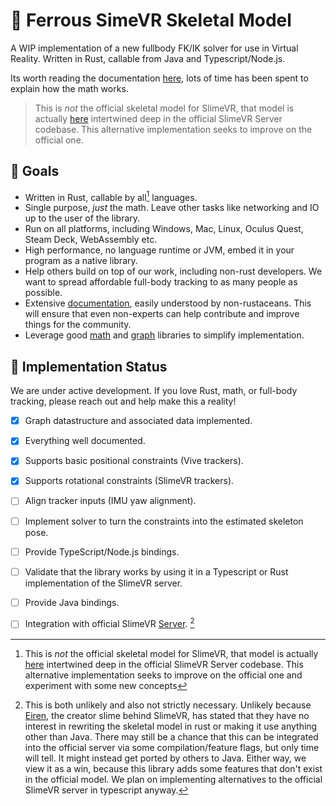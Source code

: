 # 🦀 Ferrous SimeVR Skeletal Model
A WIP implementation of a new fullbody FK/IK solver for use in Virtual Reality.
Written in Rust, callable from Java and Typescript/Node.js.

Its worth reading the documentation [here][docs], lots of time has been spent to
explain how the math works.

> This is *not* the official skeletal model for SlimeVR, that model is actually
> [here][official model] intertwined deep in the official SlimeVR Server
> codebase. This alternative implementation seeks to improve on the official one.


## 🔭 Goals
* Written in Rust, callable by all[^1] languages.
* Single purpose, *just* the math. Leave other tasks like networking and IO up to the
  user of the library.
* Run on all platforms, including Windows, Mac, Linux, Oculus Quest, Steam Deck,
  WebAssembly etc.
* High performance, no language runtime or JVM, embed it in your program as a native
  library.
* Help others build on top of our work, including non-rust developers. We want to
  spread affordable full-body tracking to as many people as possible.
* Extensive [documentation][docs], easily understood by non-rustaceans. This will
  ensure that even non-experts can help contribute and improve things for the community.
* Leverage good [math][nalgebra] and [graph][daggy] libraries to simplify implementation.


## 🚧 Implementation Status
We are under active development. If you love Rust, math, or full-body tracking, please reach
out and help make this a reality!

- [X] Graph datastructure and associated data implemented.
- [X] Everything well documented.
- [X] Supports basic positional constraints (Vive trackers).
- [X] Supports rotational constraints (SlimeVR trackers).
- [ ] Align tracker inputs (IMU yaw alignment).
- [ ] Implement solver to turn the constraints into the estimated skeleton pose.
- [ ] Provide TypeScript/Node.js bindings.
- [ ] Validate that the library works by using it in a Typescript or Rust implementation of the SlimeVR server.
- [ ] Provide Java bindings.
- [ ] Integration with official SlimeVR [Server][java server]. [^2]


[docs]: https://slimevr.github.io/SlimeVR-Rust/skeletal_model/
[official model]: https://github.com/SlimeVR/SlimeVR-Server/blob/8adf3fe5912481f3f1d8658f917292617bd308dc/src/main/java/dev/slimevr/vr/processor/skeleton/HumanSkeleton.java
[daggy]: https://docs.rs/daggy/latest/daggy/
[nalgebra]: https://nalgebra.org/
[java server]: https://github.com/SlimeVR/SlimeVR-Server

[^1]: This is *not* the official skeletal model for SlimeVR, that model is actually 
[here][official model] intertwined deep in the official SlimeVR Server codebase. This
alternative implementation seeks to improve on the official one and experiment with some
new concepts

[^1]: For now, "all" means Typescript, and then later, Java. If you have a language you are
passionate about adding support for, just file an issue! If it can talk to C, it can talk to
Rust.

[^2]: This is both unlikely and also not strictly necessary. Unlikely because 
[Eiren](https://github.com/Eirenliel), the creator slime behind SlimeVR, has stated that
they have no interest in rewriting the skeletal model in rust or making it use anything other
than Java. There may still be a chance that this can be integrated into the official server
via some compilation/feature flags, but only time will tell. It might instead get ported
by others to Java. Either way, we view it as a win, because this library adds some features
that don't exist in the official model. We plan on
implementing alternatives to the official SlimeVR server in typescript anyway.
